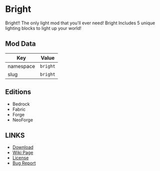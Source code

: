 # Bright

Bright!! The only light mod that you'll ever need! Bright Includes 5 unique lighting blocks to light up your world!

## Mod Data

| Key       | Value    |
|-----------|----------|
| namespace | `bright` |
| slug      | `bright` |

## Editions

- Bedrock
- Fabric
- Forge
- NeoForge

## LINKS

- [Download](https://www.curseforge.com/minecraft/mc-mods/bright)
- [Wiki Page](https://docs.lpsmods.dev/bright)
- [License](https://license.lpsmods.dev)
- [Bug Report](https://github.com/lpsmods/bright/issues)
